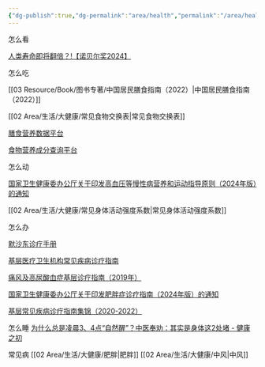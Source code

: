 ```yaml
---
{"dg-publish":true,"dg-permalink":"area/health","permalink":"/area/health/","metatags":{"description":"这里是 🏡Davon的数字花园，是个人不断发展的想法的集合，作为半成品的思考，在可探索的空间中，随时间推移不断播种、修剪、塑造","og:site_name":"DavonOs","og:title":"大健康","og:type":"article","og:url":"https://zuji.eu.org/area/health","og:image":null,"og:image:width":"400","og:image:alt":"articlecover","og:locale":"zh_cn"}}
---
```


怎么看

[人类寿命即将翻倍？!【诺贝尔奖2024】](https://www.bilibili.com/video/BV18cmMYwEtj)

怎么吃

[[03 Resource/Book/图书专著/中国居民膳食指南（2022）\|中国居民膳食指南（2022）]]

[[02 Area/生活/大健康/常见食物交换表\|常见食物交换表]]

[膳食营养数据平台](https://nutrition.zju.edu.cn/#/layout/foodcompositiontable/foodClassify)

[食物营养成分查询平台](https://nlc.chinanutri.cn/fq/)

怎么动

[国家卫生健康委办公厅关于印发高血压等慢性病营养和运动指导原则（2024年版）的通知](https://www.gov.cn/zhengce/zhengceku/202407/content_6960475.htm)

[[02 Area/生活/大健康/常见身体活动强度系数\|常见身体活动强度系数]]

怎么办

[默沙东诊疗手册](https://www.msdmanuals.cn/)

[基层医疗卫生机构常见疾病诊疗指南](https://www.jcyipong.com/medicineDocDetail.action?docID=1157)

[痛风及高尿酸血症基层诊疗指南（2019年）](https://cmab.yiigle.com/uploads/guide_html/%E7%97%9B%E9%A3%8E%E5%8F%8A%E9%AB%98%E5%B0%BF%E9%85%B8%E8%A1%80%E7%97%87%E5%9F%BA%E5%B1%82%E8%AF%8A%E7%96%97%E6%8C%87%E5%8D%97%EF%BC%882019%E5%B9%B4%EF%BC%89.html)

[国家卫生健康委办公厅关于印发肥胖症诊疗指南（2024年版）的通知](https://www.gov.cn/zhengce/zhengceku/202410/content_6981734.htm)

[基层常见疾病诊疗指南集锦（2020-2022）](https://www.medjournals.cn/clinic/getClinicList.do?subjectId=120)

怎么睡
[为什么总是凌晨3、4点“自然醒”？中医奉劝：其实是身体这2处堵 - 健康之初](https://www.jiankangzhichu.com/article/detail/592284.html)

常见病
[[02 Area/生活/大健康/肥胖\|肥胖]]
[[02 Area/生活/大健康/中风\|中风]]
